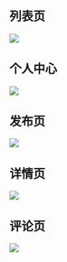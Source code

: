 
## 列表页

![](https://i.loli.net/2019/04/02/5ca31628271c3.png)

## 个人中心

![](https://i.loli.net/2019/04/02/5ca315ac644f8.png)


## 发布页

![](https://i.loli.net/2019/04/02/5ca315cdda01c.png)


## 详情页

![](https://i.loli.net/2019/04/02/5ca3158104cea.png)

## 评论页 

![](https://i.loli.net/2019/04/02/5ca315f3d6431.png)